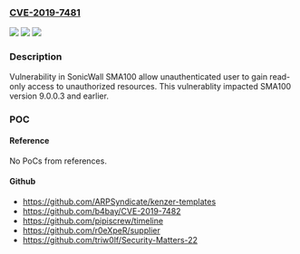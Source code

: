 ### [CVE-2019-7481](https://cve.mitre.org/cgi-bin/cvename.cgi?name=CVE-2019-7481)
![](https://img.shields.io/static/v1?label=Product&message=SMA100&color=blue)
![](https://img.shields.io/static/v1?label=Version&message=n%2Fa&color=blue)
![](https://img.shields.io/static/v1?label=Vulnerability&message=CWE-89%3A%20Improper%20Neutralization%20of%20Special%20Elements%20used%20in%20an%20SQL%20Command%20('SQL%20Injection')&color=brighgreen)

### Description

Vulnerability in SonicWall SMA100 allow unauthenticated user to gain read-only access to unauthorized resources. This vulnerablity impacted SMA100 version 9.0.0.3 and earlier.

### POC

#### Reference
No PoCs from references.

#### Github
- https://github.com/ARPSyndicate/kenzer-templates
- https://github.com/b4bay/CVE-2019-7482
- https://github.com/pipiscrew/timeline
- https://github.com/r0eXpeR/supplier
- https://github.com/triw0lf/Security-Matters-22

